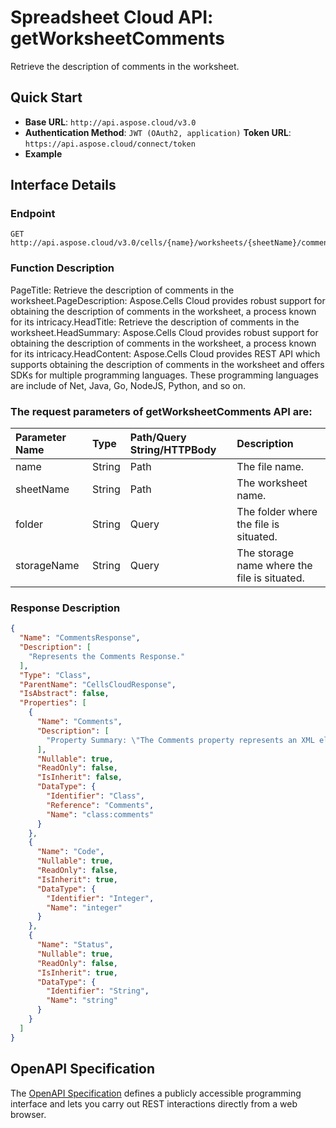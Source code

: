 
# **Spreadsheet Cloud API: getWorksheetComments**

Retrieve the description of comments in the worksheet. 


## **Quick Start**

- **Base URL**: `http://api.aspose.cloud/v3.0`
- **Authentication Method**: `JWT (OAuth2, application)`  **Token URL**: `https://api.aspose.cloud/connect/token`
- **Example** 

## **Interface Details**

### **Endpoint** 

```
GET http://api.aspose.cloud/v3.0/cells/{name}/worksheets/{sheetName}/comments
```
### **Function Description**
PageTitle: Retrieve the description of comments in the worksheet.PageDescription: Aspose.Cells Cloud provides robust support for obtaining the description of comments in the worksheet, a process known for its intricacy.HeadTitle: Retrieve the description of comments in the worksheet.HeadSummary: Aspose.Cells Cloud provides robust support for obtaining the description of comments in the worksheet, a process known for its intricacy.HeadContent: Aspose.Cells Cloud provides REST API which supports obtaining the description of comments in the worksheet and offers SDKs for multiple programming languages. These programming languages are include of Net, Java, Go, NodeJS, Python, and so on.

### The request parameters of **getWorksheetComments** API are: 

| Parameter Name | Type | Path/Query String/HTTPBody | Description | 
| :- | :- | :- |:- | 
|name|String|Path|The file name.|
|sheetName|String|Path|The worksheet name.|
|folder|String|Query|The folder where the file is situated.|
|storageName|String|Query|The storage name where the file is situated.|

### **Response Description**
```json
{
  "Name": "CommentsResponse",
  "Description": [
    "Represents the Comments Response."
  ],
  "Type": "Class",
  "ParentName": "CellsCloudResponse",
  "IsAbstract": false,
  "Properties": [
    {
      "Name": "Comments",
      "Description": [
        "Property Summary: \"The Comments property represents an XML element named 'comments' within the class.\""
      ],
      "Nullable": true,
      "ReadOnly": false,
      "IsInherit": false,
      "DataType": {
        "Identifier": "Class",
        "Reference": "Comments",
        "Name": "class:comments"
      }
    },
    {
      "Name": "Code",
      "Nullable": true,
      "ReadOnly": false,
      "IsInherit": true,
      "DataType": {
        "Identifier": "Integer",
        "Name": "integer"
      }
    },
    {
      "Name": "Status",
      "Nullable": true,
      "ReadOnly": false,
      "IsInherit": true,
      "DataType": {
        "Identifier": "String",
        "Name": "string"
      }
    }
  ]
}
```


## OpenAPI Specification

The [OpenAPI Specification](https://reference.aspose.cloud/cells/#/WorksheetsController/GetWorksheetComments) defines a publicly accessible programming interface and lets you carry out REST interactions directly from a web browser.
